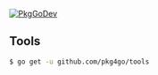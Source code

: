 
[![PkgGoDev](https://pkg.go.dev/badge/pkg4go/tools)](https://pkg.go.dev/pkg4go/tools)

## Tools

```sh
$ go get -u github.com/pkg4go/tools
```
